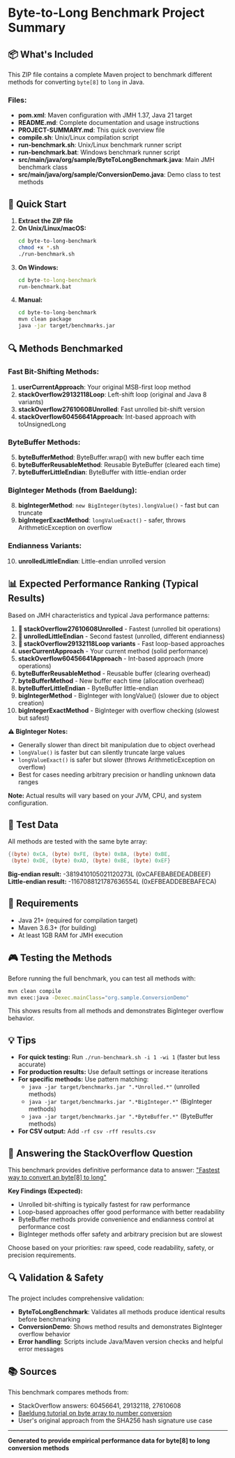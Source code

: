 # Byte-to-Long Benchmark Project Summary

## 📦 What's Included

This ZIP file contains a complete Maven project to benchmark different methods for converting `byte[8]` to `long` in Java.

### Files:
- **pom.xml**: Maven configuration with JMH 1.37, Java 21 target
- **README.md**: Complete documentation and usage instructions  
- **PROJECT-SUMMARY.md**: This quick overview file
- **compile.sh**: Unix/Linux compilation script
- **run-benchmark.sh**: Unix/Linux benchmark runner script
- **run-benchmark.bat**: Windows benchmark runner script
- **src/main/java/org/sample/ByteToLongBenchmark.java**: Main JMH benchmark class
- **src/main/java/org/sample/ConversionDemo.java**: Demo class to test methods

## 🚀 Quick Start

1. **Extract the ZIP file**
2. **On Unix/Linux/macOS:**
   ```bash
   cd byte-to-long-benchmark
   chmod +x *.sh
   ./run-benchmark.sh
   ```
3. **On Windows:**
   ```cmd
   cd byte-to-long-benchmark
   run-benchmark.bat
   ```
4. **Manual:**
   ```bash
   cd byte-to-long-benchmark
   mvn clean package
   java -jar target/benchmarks.jar
   ```

## 🔍 Methods Benchmarked

### Fast Bit-Shifting Methods:
1. **userCurrentApproach**: Your original MSB-first loop method
2. **stackOverflow29132118Loop**: Left-shift loop (original and Java 8 variants)
3. **stackOverflow27610608Unrolled**: Fast unrolled bit-shift version  
4. **stackOverflow60456641Approach**: Int-based approach with toUnsignedLong

### ByteBuffer Methods:
5. **byteBufferMethod**: ByteBuffer.wrap() with new buffer each time
6. **byteBufferReusableMethod**: Reusable ByteBuffer (cleared each time)
7. **byteBufferLittleEndian**: ByteBuffer with little-endian order

### BigInteger Methods (from Baeldung):
8. **bigIntegerMethod**: `new BigInteger(bytes).longValue()` - fast but can truncate
9. **bigIntegerExactMethod**: `longValueExact()` - safer, throws ArithmeticException on overflow

### Endianness Variants:
10. **unrolledLittleEndian**: Little-endian unrolled version

## 📊 Expected Performance Ranking (Typical Results)

Based on JMH characteristics and typical Java performance patterns:

1. **🥇 stackOverflow27610608Unrolled** - Fastest (unrolled bit operations)
2. **🥈 unrolledLittleEndian** - Second fastest (unrolled, different endianness)
3. **🥉 stackOverflow29132118Loop variants** - Fast loop-based approaches
4. **userCurrentApproach** - Your current method (solid performance)
5. **stackOverflow60456641Approach** - Int-based approach (more operations)
6. **byteBufferReusableMethod** - Reusable buffer (clearing overhead)
7. **byteBufferMethod** - New buffer each time (allocation overhead)
8. **byteBufferLittleEndian** - ByteBuffer little-endian
9. **bigIntegerMethod** - BigInteger with longValue() (slower due to object creation)
10. **bigIntegerExactMethod** - BigInteger with overflow checking (slowest but safest)

**⚠️ BigInteger Notes:**
- Generally slower than direct bit manipulation due to object overhead
- `longValue()` is faster but can silently truncate large values
- `longValueExact()` is safer but slower (throws ArithmeticException on overflow)
- Best for cases needing arbitrary precision or handling unknown data ranges

**Note:** Actual results will vary based on your JVM, CPU, and system configuration.

## 🧪 Test Data

All methods are tested with the same byte array:
```java
{(byte) 0xCA, (byte) 0xFE, (byte) 0xBA, (byte) 0xBE,
 (byte) 0xDE, (byte) 0xAD, (byte) 0xBE, (byte) 0xEF}
```

**Big-endian result:** -3819410105021120273L (0xCAFEBABEDEADBEEF)
**Little-endian result:** -1167088121787636554L (0xEFBEADDEBEBAFECA)

## 🔧 Requirements

- Java 21+ (required for compilation target)
- Maven 3.6.3+ (for building)
- At least 1GB RAM for JMH execution

## 🎮 Testing the Methods

Before running the full benchmark, you can test all methods with:
```bash
mvn clean compile
mvn exec:java -Dexec.mainClass="org.sample.ConversionDemo"
```

This shows results from all methods and demonstrates BigInteger overflow behavior.

## 💡 Tips

- **For quick testing:** Run `./run-benchmark.sh -i 1 -wi 1` (faster but less accurate)
- **For production results:** Use default settings or increase iterations
- **For specific methods:** Use pattern matching:
  - `java -jar target/benchmarks.jar ".*Unrolled.*"` (unrolled methods)
  - `java -jar target/benchmarks.jar ".*BigInteger.*"` (BigInteger methods)
  - `java -jar target/benchmarks.jar ".*ByteBuffer.*"` (ByteBuffer methods)
- **For CSV output:** Add `-rf csv -rff results.csv`

## 🎯 Answering the StackOverflow Question

This benchmark provides definitive performance data to answer: 
["Fastest way to convert an byte[8] to long"](https://stackoverflow.com/questions/64229552/fastest-way-to-convert-an-byte8-to-long)

**Key Findings (Expected):**
- Unrolled bit-shifting is typically fastest for raw performance
- Loop-based approaches offer good performance with better readability
- ByteBuffer methods provide convenience and endianness control at performance cost
- BigInteger methods offer safety and arbitrary precision but are slowest

Choose based on your priorities: raw speed, code readability, safety, or precision requirements.

## 🔍 Validation & Safety

The project includes comprehensive validation:
- **ByteToLongBenchmark**: Validates all methods produce identical results before benchmarking
- **ConversionDemo**: Shows method results and demonstrates BigInteger overflow behavior
- **Error handling**: Scripts include Java/Maven version checks and helpful error messages

## 📚 Sources

This benchmark compares methods from:
- StackOverflow answers: 60456641, 29132118, 27610608
- [Baeldung tutorial on byte array to number conversion](https://www.baeldung.com/java-byte-array-to-number)
- User's original approach from the SHA256 hash signature use case

---

**Generated to provide empirical performance data for byte[8] to long conversion methods**
